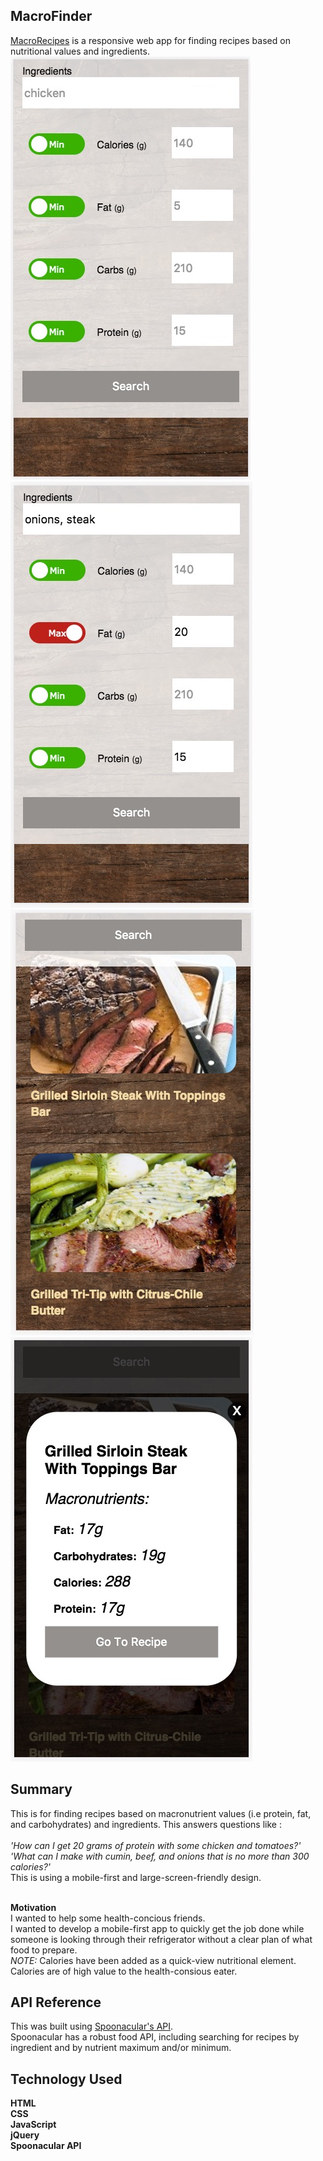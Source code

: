 ## MacroFinder
<a href="https://imaginelife.github.io/MacroRecipes/">MacroRecipes</a> is a responsive web app for finding recipes based on nutritional values and ingredients.
![Alt text](startingOut.jpg?raw=true "Starting Out")
![Alt text](uiInProcess.jpg?raw=true "Searching")
![Alt text](searchResults.jpg?raw=true "Search Results")
![Alt text](previewingMacros.jpg?raw=true "Previewing Macros")

## Summary
This is for finding recipes based on macronutrient values (i.e protein, fat, and carbohydrates) and ingredients.
This answers questions like :<br /><br />
*'How can I get 20 grams of protein with some chicken and tomatoes?'*
*'What can I make with cumin, beef, and onions that is no more than 300 calories?'*<br />
This is using a mobile-first and large-screen-friendly design.<br /><br />

**Motivation**<br />
I wanted to help some health-concious friends.<br />
I wanted to develop a mobile-first app to quickly get the job done while someone is looking through their refrigerator without a clear plan of what food to prepare.<br />
*NOTE:* Calories have been added as a quick-view nutritional element. Calories are of high value to the health-consious eater.

## API Reference
This was built using [Spoonacular's API](https://market.mashape.com/spoonacular/recipe-food-nutrition).<br />
Spoonacular has a robust food API, including searching for recipes by ingredient and by nutrient maximum and/or minimum.

## Technology Used
**HTML**<br />
**CSS**<br />
**JavaScript**<br />
**jQuery**<br />
**Spoonacular API**
